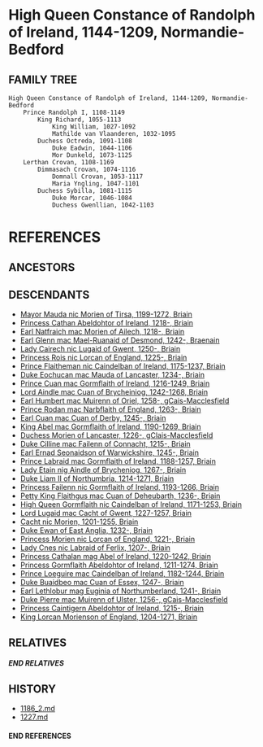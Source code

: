 # High Queen Constance of Randolph of Ireland, 1144-1209, Normandie-Bedford

## FAMILY TREE 

```
High Queen Constance of Randolph of Ireland, 1144-1209, Normandie-Bedford
    Prince Randolph I, 1108-1149
        King Richard, 1055-1113
            King William, 1027-1092
            Mathilde van Vlaanderen, 1032-1095
        Duchess Octreda, 1091-1108
            Duke Eadwin, 1044-1106
            Mor Dunkeld, 1073-1125
    Lerthan Crovan, 1108-1169
        Dimmasach Crovan, 1074-1116
            Domnall Crovan, 1053-1117
            Maria Yngling, 1047-1101
        Duchess Sybilla, 1081-1115
            Duke Morcar, 1046-1084
            Duchess Gwenllian, 1042-1103
```


# REFERENCES

## ANCESTORS

## DESCENDANTS
* [Mayor Mauda nic Morien of Tirsa, 1199-1272, Briain](mauda_nic_morien_1199.md)
* [Princess Cathan Abeldohtor of Ireland, 1218-, Briain](cathan_abeldohtor_1218.md)
* [Earl Natfraich mac Morien of Ailech, 1218-, Briain](natfraich_mac_morien_1218.md)
* [Earl Glenn mac Mael-Ruanaid of Desmond, 1242-, Braenain](glenn_mac_mael-ruanaid_1242.md)
* [Lady Cairech nic Lugaid of Gwent, 1250-, Briain](cairech_nic_lugaid_1250.md)
* [Princess Rois nic Lorcan of England, 1225-, Briain](rois_nic_lorcan_1225.md)
* [Prince Flaitheman nic Caindelban of Ireland, 1175-1237, Briain](flaitheman_nic_caindelban_1175.md)
* [Duke Eochucan mac Mauda of Lancaster, 1234-, Briain](eochucan_mac_mauda_1234.md)
* [Prince Cuan mac Gormflaith of Ireland, 1216-1249, Briain](cuan_mac_gormflaith_1216.md)
* [Lord Aindle mac Cuan of Brycheiniog, 1242-1268, Briain](aindle_mac_cuan_1242.md)
* [Earl Humbert mac Muirenn of Oriel, 1258-, gCais-Macclesfield](humbert_mac_muirenn_1258.md)
* [Prince Rodan mac Narbflaith of England, 1263-, Briain](rodan_mac_narbflaith_1263.md)
* [Earl Cuan mac Cuan of Derby, 1245-, Briain](cuan_mac_cuan_1245.md)
* [King Abel mac Gormflaith of Ireland, 1190-1269, Briain](abel_mac_gormflaith_1190.md)
* [Duchess Morien of Lancaster, 1226-, gClais-Macclesfield](morien_1226.md)
* [Duke Cilline mac Failenn of Connacht, 1215-, Briain](cilline_mac_failenn_1215.md)
* [Earl Ernad Seonaidson of Warwickshire, 1245-, Briain](ernad_seonaidson_1245.md)
* [Prince Labraid mac Gormflaith of Ireland, 1188-1257, Briain](labraid_mac_gormflaith_1188.md)
* [Lady Etain nig Aindle of Brycheniog, 1267-, Briain](etain_nig_aindle_1267.md)
* [Duke Liam II of Northumbria, 1214-1271, Briain](liam_ii_1214.md)
* [Princess Failenn nic Gormflaith of Ireland, 1193-1266, Briain](failenn_nic_gormflaith_1193.md)
* [Petty King Flaithgus mac Cuan of Deheubarth, 1236-, Briain](flaithgus_mac_cuan_1236.md)
* [High Queen Gormflaith nic Caindelban of Ireland, 1171-1253, Briain](gormflaith_nic_caindelban_1171.md)
* [Lord Lugaid mac Cacht of Gwent, 1227-1257, Briain](lugaid_mac_cacht_1227.md)
* [Cacht nic Morien, 1201-1255, Briain](cacht_nic_morien_1201.md)
* [Duke Ewan of East Anglia, 1232-, Briain](ewan_1232.md)
* [Princess Morien nic Lorcan of England, 1221-, Briain](morien_nic_lorcan_1221.md)
* [Lady Cnes nic Labraid of Ferlix, 1207-, Briain](cnes_nic_labraid_1207.md)
* [Princess Cathalan mag Abel of Ireland, 1220-1242, Briain](cathalan_mag_abel_1220.md)
* [Princess Gormflaith Abeldohtor of Ireland, 1211-1274, Briain](gormflaith_abeldohtor_1211.md)
* [Prince Loeguire mac Caindelban of Ireland, 1182-1244, Briain](loeguire_mac_caindelban_1182.md)
* [Duke Buaidbeo mac Cuan of Essex, 1247-, Briain](buaidbeo_mac_cuan_1247.md)
* [Earl Lethlobur mag Euginia of Northumberland, 1241-, Briain](lethlobur_mag_euginia_1241.md)
* [Duke Pierre mac Muirenn of Ulster, 1256-, gCais-Macclesfield](pierre_mac_muirenn_1256.md)
* [Princess Caintigern Abeldohtor of Ireland, 1215-, Briain](caintigern_abeldohtor_1215.md)
* [King Lorcan Morienson of England, 1204-1271, Briain](lorcan_morienson_1204.md)

## RELATIVES

##### END RELATIVES 
## HISTORY
* [1186_2.md](../h/1186_2.md)
* [1227.md](../h/1227.md)

#### END REFERENCES
